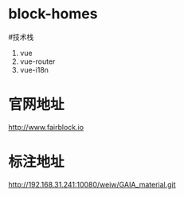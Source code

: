 # block-homes

#技术栈
1. vue
2. vue-router
3. vue-i18n

# 官网地址
http://www.fairblock.io

# 标注地址
http://192.168.31.241:10080/weiw/GAIA_material.git
